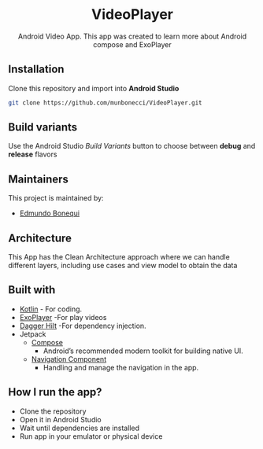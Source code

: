 <h1 align="center">VideoPlayer</h1> 

<p align="center">
Android Video App. This app was created to learn more about Android compose and ExoPlayer
</p>

## Installation

Clone this repository and import into **Android Studio**

```bash
git clone https://github.com/munbonecci/VideoPlayer.git
```

## Build variants

Use the Android Studio *Build Variants* button to choose between **debug** and **release**
flavors

## Maintainers

This project is maintained by:

* [Edmundo Bonequi](http://github.com/munbonecci)

## Architecture

This App has the Clean Architecture approach where we can handle different layers,
including use cases and view model to obtain the data

## Built with

- [Kotlin](https://kotlinlang.org/) - For coding.
- [ExoPlayer](https://developer.android.com/guide/topics/media/exoplayer) -For play videos
- [Dagger Hilt](https://developer.android.com/training/dependency-injection/hilt-android) -For
    dependency injection.
- Jetpack
    - [Compose](https://developer.android.com/jetpack/compose?gclid=CjwKCAiAzKqdBhAnEiwAePEjkkbfP8b_r6c57F3jtdwOjxWpBbNOXVmpSnAUu4HKCid7KtSvfiiYeRoC1wYQAvD_BwE&gclsrc=aw.ds)
        - Android’s recommended modern toolkit for building native UI.
  - [Navigation Component](https://developer.android.com/guide/navigation/navigation-getting-started)
      - Handling and manage the navigation in the app.

## How I run the app?

- Clone the repository
- Open it in Android Studio
- Wait until dependencies are installed
- Run app in your emulator or physical device

